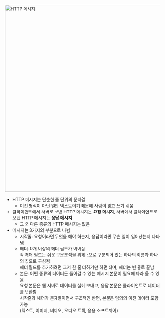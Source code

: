 <img width="606" alt="HTTP 메시지" src="https://user-images.githubusercontent.com/75058239/195727097-fcb42b8c-7aa8-40da-bbaf-bb42ac66d29b.png">

- HTTP 메시지는 단순한 줄 단위의 문자열
  - 이진 형식이 아닌 일반 텍스트이기 때문에 사람이 읽고 쓰기 쉬움
- 클라이언트에서 서버로 보낸 HTTP 메시지는 **요청 메시지**, 서버에서 클라이언트로 보낸 HTTP 메시지는 **응답 메시지**
  - 그 외 다른 종류의 HTTP 메시지는 없음
- 메시지는 3가지의 부분으로 나뉨
  - 시작줄: 요청이라면 무엇을 해야 하는지, 응답이라면 무슨 일이 일어났는지 나타냄
  - 헤더: 0개 이상의 헤더 필드가 이어짐<br>각 헤더 필드는 쉬운 구문분석을 위해 `:`으로 구분되어 있는 하나의 이름과 하나의 값으로 구성됨<br>헤더 필드를 추가하려면 그저 한 줄 더하기만 하면 되며, 헤더는 빈 줄로 끝남
  - 본문: 어떤 종류의 데이터든 들어갈 수 있는 메시지 본문이 필요에 따라 올 수 있음<br>요청 본문은 웹 서버로 데이터를 실어 보내고, 응답 본문은 클라이언트로 데이터를 반환함<br>시작줄과 헤더가 문자열이면서 구조적인 반면, 본문은 임의의 이진 데이터 포함 가능<br>(텍스트, 이미지, 비디오, 오디오 트랙, 응용 소프트웨어)
